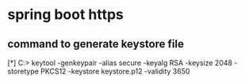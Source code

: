 # spring boot https

## command to generate keystore file
[*] C:\> keytool -genkeypair -alias secure -keyalg RSA -keysize 2048 -storetype PKCS12 -keystore keystore.p12 -validity 3650